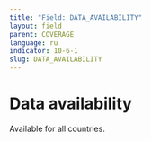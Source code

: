 ```yaml
---
title: "Field: DATA_AVAILABILITY"
layout: field
parent: COVERAGE
language: ru
indicator: 10-6-1
slug: DATA_AVAILABILITY
---
```

# Data availability

Available for all countries.
